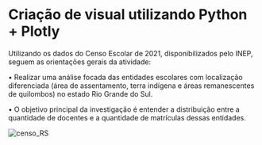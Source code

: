 # Criação de visual utilizando Python + Plotly

Utilizando os dados do Censo Escolar de 2021, disponibilizados pelo INEP, seguem
as orientações gerais da atividade:

• Realizar uma análise focada das entidades escolares com localização diferenciada
(área de assentamento, terra indígena e áreas remanescentes de quilombos) no
estado Rio Grande do Sul.

• O objetivo principal da investigação é entender a distribuição entre a quantidade
de docentes e a quantidade de matrículas dessas entidades.

![censo_RS](https://user-images.githubusercontent.com/104107851/206872706-fd259270-98ff-426e-aaec-4c6204d4bea9.png)

